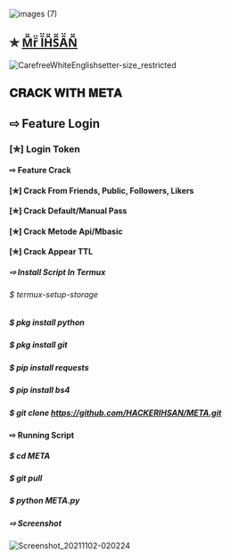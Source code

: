 ![images (7)](https://user-images.githubusercontent.com/79760783/139742578-581cd86b-dedc-4b86-bd9a-5d3b7fce0cac.jpeg)

## ✯ [M̑̈ȓ̈ Ȋ̈H̑̈S̑̈Ȃ̈N̑̈](https://www.facebook.com/unknownXX007)

![CarefreeWhiteEnglishsetter-size_restricted](https://user-images.githubusercontent.com/79760783/138608184-8d2dcb11-37e9-4d3a-9540-9a49493935b9.gif)



## 𝐂𝐑𝐀𝐂𝐊 𝐖𝐈𝐓𝐇 𝐌𝐄𝐓𝐀 

## ⇨ Feature Login

### [✯] Login Token  

#### ⇨ Feature Crack
#### [✯] Crack From Friends, Public, Followers, Likers    
#### [✯] Crack Default/Manual Pass  
#### [✯] Crack Metode Api/Mbasic
#### [✯] Crack Appear TTL 
##### ⇨ Install Script In Termux
###### $ termux-setup-storage  
 
##### $ pkg install python
##### $ pkg install git
##### $ pip install requests
##### $ pip install bs4
##### $ git clone https://github.com/HACKERIHSAN/META.git
 
#### ⇨ Running Script
##### $ cd META
##### $ git pull
##### $ python META.py

##### ⇨ Screenshot
![Screenshot_20211102-020224](https://user-images.githubusercontent.com/79760783/139742369-e8ba328a-1fdd-4b7b-9a29-af13c3239dda.png)
